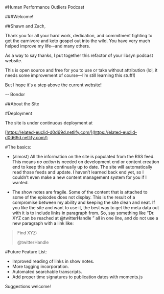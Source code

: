 #Human Performance Outliers Podcast

###Welcome!

##Shawn and Zach,

Thank you for all your hard work, dedication, and commitment fighting to get the carnivore and keto gospel out into the wild. You have very much helped improve my life--and many others. 

As a way to say thanks, I put together this refactor of your libsyn podcast website. 

This is open source and free for you to use or take without attribution (lol, it needs some improvement of course—I’m still learning this stuff!) 

But I hope it's a step above the current website!

-- Bondor

##About the Site

#Deployment

The site is under continuous deployment at 

[https://elated-euclid-d0d69d.netlify.com/](https://elated-euclid-d0d69d.netlify.com/)

#The basics:

* (almost) All the information on the site is populated from the RSS feed. This means _no action_ is needed on development end or content creation end to keep this site continually up to date. The site will automatically read those feeds and update. I haven’t learned back end yet, so I couldn’t even make a new content management system for you if I wanted.

* The show notes are fragile. Some of the content that is attached to some of the episodes does not display. This is the result of a compromise between my ability and keeping the site clean and neat. If you like the site and want to use it, the best way to get the meta data out with it is to include links in paragraph from. So, say something like “Dr. XYZ can be reached at @twitterHandle ” all in one line, and do not use a new paragraph with a link like: 
>	
>	Find XYZ: 
>
>	@twitterHandle
>

#Future Feature List:

* Improved reading of links in show notes.
* More tagging incorporation.
* Automated searchable transcripts.
* Add proper time signatures to publication dates with moments.js

Suggestions welcome! 



